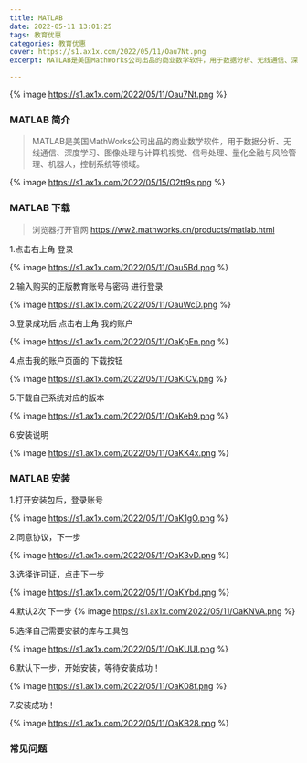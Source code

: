 ```yaml
---
title: MATLAB
date: 2022-05-11 13:01:25
tags: 教育优惠
categories: 教育优惠
cover: https://s1.ax1x.com/2022/05/11/Oau7Nt.png
excerpt: MATLAB是美国MathWorks公司出品的商业数学软件，用于数据分析、无线通信、深度学习、图像处理与计算机视觉、信号处理、量化金融与风险管理、机器人，控制系统等领域。

---
```

{% image https://s1.ax1x.com/2022/05/11/Oau7Nt.png %}

### MATLAB 简介



> MATLAB是美国MathWorks公司出品的商业数学软件，用于数据分析、无线通信、深度学习、图像处理与计算机视觉、信号处理、量化金融与风险管理、机器人，控制系统等领域。

{% image https://s1.ax1x.com/2022/05/15/O2tt9s.png %}

### MATLAB 下载

> 浏览器打开官网 https://ww2.mathworks.cn/products/matlab.html

1.点击右上角 登录

{% image https://s1.ax1x.com/2022/05/11/Oau5Bd.png %}

2.输入购买的正版教育账号与密码 进行登录

{% image https://s1.ax1x.com/2022/05/11/OauWcD.png %}

3.登录成功后 点击右上角 我的账户

{% image https://s1.ax1x.com/2022/05/11/OaKpEn.png %}


4.点击我的账户页面的 下载按钮

{% image https://s1.ax1x.com/2022/05/11/OaKiCV.png %}

5.下载自己系统对应的版本

{% image https://s1.ax1x.com/2022/05/11/OaKeb9.png %}


6.安装说明

{% image https://s1.ax1x.com/2022/05/11/OaKK4x.png %}

### MATLAB 安装

1.打开安装包后，登录账号

{% image https://s1.ax1x.com/2022/05/11/OaK1gO.png %}

2.同意协议，下一步

{% image https://s1.ax1x.com/2022/05/11/OaK3vD.png %}

3.选择许可证，点击下一步

{% image https://s1.ax1x.com/2022/05/11/OaKYbd.png %}

4.默认2次 下一步
{% image https://s1.ax1x.com/2022/05/11/OaKNVA.png %}

5.选择自己需要安装的库与工具包

{% image https://s1.ax1x.com/2022/05/11/OaKUUI.png %}

6.默认下一步，开始安装，等待安装成功！

{% image https://s1.ax1x.com/2022/05/11/OaK08f.png %}

7.安装成功！

{% image https://s1.ax1x.com/2022/05/11/OaKB28.png %}




### 常见问题

